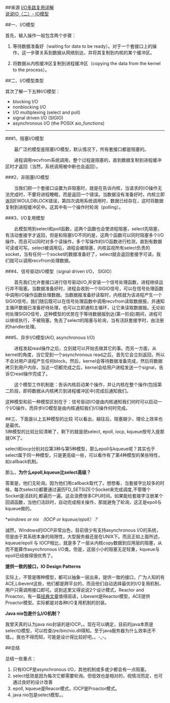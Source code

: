 ##来源 
[I/O多路复用详解](http://www.cnblogs.com/gmth/p/3214168.html)  
[说说IO（二）- IO模型](http://pengjiaheng.iteye.com/blog/847615)

##一、I/O模型 

首先，输入操作一般包含两个步骤： 

1. 等待数据准备好（waiting for data to be ready）。对于一个套接口上的操作，这一步骤关系到数据从网络到达，并将其复制到内核的某个缓冲区。 

2. 将数据从内核缓冲区复制到进程缓冲区（copying the data from the kernel to the process）。 

##二、I/O模型类型 

其次了解一下五种I/O模型： 

* blocking I/O 
* nonblocking I/O 
* I/O multiplexing (select and poll) 
* signal driven I/O (SIGIO) 
* asynchronous I/O (the POSIX aio_functions) 

---

###1、阻塞I/O模型 

　　最广泛的模型是阻塞I/O模型，默认情况下，所有套接口都是阻塞的。 

　　进程调用recvfrom系统调用，整个过程是阻塞的，直到数据复制到进程缓冲区时才返回（当然，系统调用被中断也会返回）。 

###2、非阻塞I/O模型 

　　当我们把一个套接口设置为非阻塞时，就是在告诉内核，当请求的I/O操作无法完成时，不要将进程睡眠，而是返回一个错误。当数据没有准备好时，内核立即返回EWOULDBLOCK错误，第四次调用系统调用时，数据已经存在，这时将数据复制到进程缓冲区中。这其中有一个操作时轮询（polling）。 

###3、I/O复用模型 

　　此模型用到select和poll函数，这两个函数也会使进程阻塞，select先阻塞，有活动套接字才返回，但是和阻塞I/O不同的是，这两个函数可以同时阻塞多个I/O操作，而且可以同时对多个读操作，多个写操作的I/O函数进行检测，直到有数据可读或可写。select被调用后，进程会被阻塞，内核监视所有select负责的socket，当有任何一个socket的数据准备好了，select就会返回套接字可读，我们就可以调用recvfrom处理数据。 

###4、信号驱动I/O模型（signal driven I/O， SIGIO） 

　　首先我们允许套接口进行信号驱动I/O,并安装一个信号处理函数，进程继续运行并不阻塞。当数据准备好时，进程会收到一个SIGIO信号，可以在信号处理函数中调用I/O操作函数处理数据。当数据报准备好读取时，内核就为该进程产生一个SIGIO信号。我们随后既可以在信号处理函数中调用recvfrom读取数据报，并通知主循环数据已准备好待处理，也可以立即通知主循环，让它来读取数据报。无论如何处理SIGIO信号，这种模型的优势在于等待数据报到达(第一阶段)期间，进程可以继续执行，不被阻塞。免去了select的阻塞与轮询，当有活跃套接字时，由注册的handler处理。 

###5、异步I/O模型(AIO, asynchronous I/O)

　　进程发起read操作之后，立刻就可以开始去做其它的事。而另一方面，从kernel的角度，当它受到一个asynchronous read之后，首先它会立刻返回，所以不会对用户进程产生任何block。然后，kernel会等待数据准备完成，然后将数据拷贝到用户内存，当这一切都完成之后，kernel会给用户进程发送一个signal，告诉它read操作完成了。 

　　这个模型工作机制是：告诉内核启动某个操作，并让内核在整个操作(包括第二阶段，即将数据从内核拷贝到进程缓冲区中)完成后通知我们。 

这种模型和前一种模型区别在于：信号驱动I/O是由内核通知我们何时可以启动一个I/O操作，而异步I/O模型是由内核通知我们I/O操作何时完成。 


##三、下面是以上五种模型的比较
可以看出，越往后，阻塞越少，理论上效率也是最优。  
5种模型的比较比较清晰了，剩下的就是把select, epoll, iocp, kqueue按号入座那就OK了。 

select和iocp分别对应第3种与第5种模型，那么epoll与kqueue呢？其实也于select属于同一种模型，只是更高级一些，可以看作有了第4种模型的某些特性，如callback机制。 

那么，**为什么epoll,kqueue比select高级？**

答案是，他们无轮询。因为他们用callback取代了。想想看，当套接字比较多的时候，每次select()都要通过遍历FD_SETSIZE个Socket来完成调度,不管哪个Socket是活跃的,都遍历一遍。这会浪费很多CPU时间。如果能给套接字注册某个回调函数，当他们活跃时，自动完成相关操作，那就避免了轮询，这正是epoll与kqueue做的。 

**windows or *nix （IOCP or kqueue/epoll）？**

诚然，Windows的IOCP非常出色，目前很少有支持asynchronous I/O的系统，但是由于其系统本身的局限性，大型服务器还是在UNIX下。而且正如上面所述，kqueue/epoll 与 IOCP相比，就是多了一层从内核copy数据到应用层的阻塞，从而不能算作asynchronous I/O类。但是，这层小小的阻塞无足轻重，kqueue与epoll已经做得很优秀了。 

**提供一致的接口，IO Design Patterns**

实际上，不管是哪种模型，都可以抽象一层出来，提供一致的接口，广为人知的有ACE,Libevent这些，他们都是跨平台的，而且他们自动选择最优的I/O复用机制，用户只需调用接口即可。说到这里又得说说2个设计模式，Reactor and Proactor。有一篇[经典文章](http://www.artima.com/articles/io_design_patterns.html)值得阅读，Libevent是Reactor模型，ACE提供Proactor模型。实际都是对各种I/O复用机制的封装。 

**Java nio包是什么I/O机制？**

我曾天真的认为java nio封装的是IOCP。。现在可以确定，目前的java本质是select()模型，可以检查/jre/bin/nio.dll得知。至于java服务器为什么效率还不错。。我也不得而知，可能是设计得比较好吧。。-_-。 


##总结

总结一些重点： 

1. 只有IOCP是asynchronous I/O，其他机制或多或少都会有一点阻塞。 
2. select低效是因为每次它都需要轮询。但低效也是相对的，视情况而定，也可通过良好的设计改善 
3. epoll, kqueue是Reacor模式，IOCP是Proactor模式。 
4. java nio包是select模型。。
